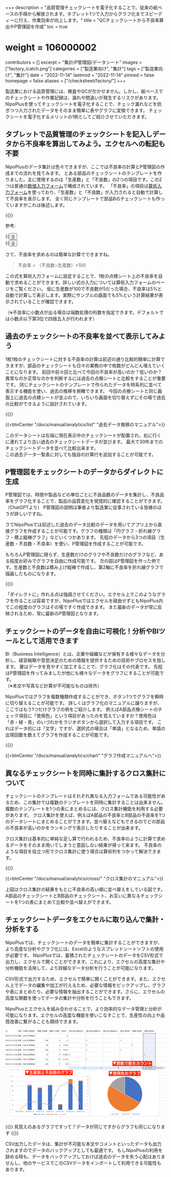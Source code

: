 +++
description = "品質管理チェックシートを電子化することで、従来の紙ベースの手順から解放されます。タブレット1つで入力からグラフ化までスピーディーに行え、作業効率が向上します。"
title = "QCチェックシートから不良率算出やP管理図を作成"
toc = true
# weight = 106000002
contributors = []
excerpt = "集計/P管理図/データシート"
images = ["factory_icatch.png"]
categories = ["製造業向け", "集計"]
tags = ["製造業向け", "集計"]
date = "2022-11-14"
lastmod = "2022-11-14"
pinned = false
homepage = false
aliases = ["/checksheet/factory/"]
+++


製造業における品質管理には、検査やQCが欠かせません。しかし、紙ベースでのチェックシートや作業記録は、漏れや間違いが発生するリスクがあります。
NipoPlusを使ってチェックシートを電子化することで、チェック漏れなどを防ぎつつ入力されたデータをそのまま簡単に表やグラフに変換できます。
チェックシートを電子化するメリットの1例としてご紹介させていただきます。

## タブレットで品質管理のチェックシートを記入しデータから不良率を算出してみよう。エクセルへの転記も不要

NipoPlusのデータ集計は色々できますが、ここでは不良率の計算とP管理図の作成までの流れを見てみます。
とある部品のチェックシートのテンプレートを作りました。主に使用するのは「生産数」と「不良数」の2つの項目です。この2つは普通の[数値入力フォーム](/docs/manual/initial-setting/template/math/)で構成されています。
「不良率」の項目は[算術入力フォーム](/docs/manual/initial-setting/template/calc/)を使っており、「生産数」と「不良数」が入力されると自動で計算して不良率を表示します。
全く同じテンプレートで部品Bのチェックシートも作っていますがこれは後述します。

{{<appscreen filename="auto-calc" title="チェックシートにデータを入力します。スマホやタブレットからも入力が可能です。不良率などの計算フォームがある場合は自動で値が計算されます" >}}

参考:


<div class="row justify-content-center">
<div class="col-sm-16 col-md-8">{{<button "/docs/manual/initial-setting/template/" "テンプレート作成ガイド">}}</div>
<div class="col-sm-16 col-md-8">{{<button "/docs/manual/initial-setting/template/calc/" "算術入力フォーム">}}</div>
</div>

さて、不良率を求めるのは簡単な計算でできますね。

> 不良率 = （不良数÷生産数）×100

この式を算術入力フォームに設定することで、1枚の点検シート上の不良率を自動で求めることができます。詳しい式の入力については算術入力フォームのページをご覧ください。
仮に生産数が100で不良数が5だった場合、不良率は5%と自動で計算して表示します。実際にサンプルの画面でも5%という計算結果が表示されていることが確認できます。  

（※不良率に小数点が出る場合は端数処理の桁数を指定できます。デフォルトでは小数点以下第3位で四捨五入が行われます）  

## 過去のチェックシートの不良率を並べて表示してみよう

1枚1枚のチェックシートに対する不良率の計算は前述の通り比較的簡単に計算できますが、部品のチェックシートも日々の業務の中で枚数がどんどん増えていくことになります。
前回や前々回と比べて今回の不良率が高いのか？低いのか？異常なのか正常なのかを判断するには過去の点検シートと比較をすることが重要です。
同じチェックシートのテンプレートで作られたデータを時系列に並べて表示する機能を使い、過去の推移を俯瞰できます。
今回の点検シートと同じ画面上に過去の点検シートが並ぶので、いちいち画面を切り替えずにその場で過去の比較ができるように設計されています。

{{<appscreen filename="history" title="過去データ推移を使うと前回・前々回のチェックシートのデータと今回のチェックシートデータを比較しながら確認することが可能です"  >}}

{{<btnCenter "/docs/manual/analytics/list" "過去データ推移のマニュアル">}}

このデータシートは左端に現在表示中のチェックシートが配置され、右に行くに連れてより古い過去のチェックシートデータが並びます。
最大で30件までのチェックシートデータを並べて比較出来ます。  
この過去データ一覧表に対しても独自の計算行を追加することが可能です。

## P管理図をチェックシートのデータからダイレクトに生成

P管理図では、時間や製品などの単位ごとに不良品数のデータを集計し、不良品率をグラフ化することで、製品の品質変化を視覚的に確認することができます。（ChatGPTより）
P管理図の説明は筆者より製造業に従事されている皆様のほうが詳しいですね。

さてNipoPlusでは前述した過去のデータ比較のデータを用いてアプリ上から直接グラフを作成することが可能です。グラフの種類は「円グラフ・折れ線グラフ・積上縦棒グラフ」などいくつかあります。
先程のデータから3つの項目（生産数・不良数・不良率）を使い、P管理図を作成することが可能です。  

もちろんP管理図に限らず、生産数だけのグラフや不良数だけのグラフなど、ある程度お好みでグラフを自由に作成可能です。
次の図はP管理図を作った例です。生産数と不良数は積み上げ縦棒で作成し、第2軸に不良率を折れ線グラフで描画したものになります。

{{<appscreen filename="charts" title="チェックシートのデータをもとにP管理図を作成" >}}

「ダイレクトに」作れる点は強調させてください。エクセル上でこのようなグラフを作ることは容易ですが、NipoPlusではエクセルを経由せずともNipoPlus内でこの程度のグラフはその場ですぐ作成できます。
また最新のデータが常に反映されるため、常に最新のP管理図となります。

## チェックシートのデータを自由に可視化！分析やBIツールとして活用できます

BI（Business Intelligence）とは、企業や組織などが保有する様々なデータを分析し、経営戦略や意思決定のための情報を提供するための技術やプロセスを指します。
要はデータを見やすく加工することで、グラフ化はその代表です。
先程はP管理図を作ってみましたが他にも様々なデータをグラフにすることが可能です。  
（※本文や写真など計算が不可能なものは除外）  

NipoPlusではグラフを複数種類作成することができ、ボタン1つでグラフを瞬時に切り替えることが可能です。
詳しくはグラフ化のマニュアルに譲りますが、ここではもう1つだけグラフの例をご紹介します。
例えばA部品点検シートのチェック項目に「使用色」という項目があったのを覚えていますか？使用色は「赤・緑・青」のいづれかをラジオボタンから選択して入力する項目です。
これはデータ的には「文字」ですが、選択式の場合は「単語」となるため、単語の出現回数を数えてグラフを作成することが可能です。

{{<appscreen filename="pie-chart" title="チェックシートのデータをもとに円グラフを作成" >}}

{{<btnCenter "/docs/manual/analytics/chart" "グラフ作成マニュアルへ">}}


<!--

## 検査員ごとにチェックシートのデータを累積集計

時系列によるチェックシート集計とは別に、検査員ごとにデータの累積を表示することもできます。
累積ではスタッフアカウントを基準としてスタッフごとに分けたデータの集計が行われます。
検査員一人ひとりがタブレットを盛っている場合は有益な機能ですが、一方で製造現場ではタブレットを据え置きにするケースも多いと思います。
共用機能などを使うことで検査員ごとの集計を取ることができます。共用は少し応用的な機能です。わかりにい場合はお問い合わせください。

{{<btnCenter "/docs/manual/initial-setting/advanced-setting/share/" "アカウントの共用機能">}}



集計は単純な足し算で有ることに注意する必要があります。今回の例でいうと不良率は単純に足すと意図しない値になってしまいます。
集計で不良率を求めたい場合は、集計行を作成することで対応出来ます。

{{<appscreen filename="sumtotal" title="チェックシートのデータをスタッフを基準として集計する" >}}

不良率が2行になってしまい、しかも一方は不正確な値を示すことになりますのでその点はご了承願います。
この問題は開発側も認知しており、なにか良い方法がないか思案しています。


## 業務チェックシートの集計を期間を区切って行う

これまで紹介してきたチェックシートの集計やグラフ化は、「直近○件」といった推移によるものでした。
この機能はスタッフが提出したチェックシートを見ながら過去のデータも比較できるという手軽さの面では有益ですが、いざ集計するときは通常、1ヶ月単位や週単位など期間を絞った集計が必要になるはずです。
任意の期間を指定して過去のチェックシートデータを集計したり、グラフ化するには「集計・CSV出力」機能から行うことが出来ます。

{{<appscreen filename="analytics" title="期間を指定してチェックシートのデータを集計する" >}}

{{<btnCenter "/docs/manual/analytics/transition" "データ集計のマニュアル">}}

集計機能ではまず右パネルのカレンダーから集計する期間を選択します。初期値は「今月」ですが、カレンダーをクリックして任意の期間へ変更出来ます。
続いて集計対象のチェックシートテンプレートを選びます。
お伝え漏れしていましたが、NipoPlusではチェックシートのテンプレートを複数種類作成することが出来ます。
これまでの例では「A部品チェックシート」のみが登場していましたが、当然B部品チェックシートがあっても良いわけです。  

集計するテンプレートを選択すると、そのテンプレートで作成されたデータのみが集計されます。
集計表やグラフの見方については過去データ推移のときと同じです。
単純に集計期間が変わっただけです。作成しているグラフなどは集計でも共通で利用可能です。
-->

## 異なるチェックシートを同時に集計するクロス集計について

チェックシートのテンプレートはそれぞれ異なる入力フォームである可能性があるため、この集計では複数のテンプレートを同時に集計することは出来ません。
複数のテンプレートを1つの表にまとめるには、クロス集計機能を利用する必要があります。
クロス集計を使えば、例えばA部品の不良率とB部品の不良率を1つのデータシートにまとめることができます。並べ替えなどもできるのでどの部品の不良率が高いのかをランキングで表示したりすることが出来ます。

クロス集計は基本的に単純な足し算で行われるため、不良率のように計算で求めるデータをそのまま用いてしまうと意図しない結果が帰って来ます。
不良率のような項目を役立つ形でクロス集計に使う場合は算術列をつかって解決できます。

{{<appscreen filename="cross" title="クロス集計を使うことで複数のチェックシートテンプレートを1つの表にまとめて集計できます" >}}

{{<btnCenter "/docs/manual/analytics/cross/" "クロス集計のマニュアル">}}

上図はクロス集計の結果をもとに不良率の高い順に並べ替えをしている図です。
A部品のチェックシートとB部品のチェックシート、お互いに異なるチェックシートを1つの表にまとめて比較や並べ替えができます。

## チェックシートデータをエクセルに取り込んで集計・分析をする

NipoPlusでは、チェックシートのデータを簡単に集計することができますが、より高度な分析やグラフ化には、Excelのようなスプレッドシートソフトの使用が必要です。
NipoPlusでは、蓄積されたチェックシートのデータをCSV形式で出力し、エクセルで開くことができます。これにより、エクセルの高度な集計や分析機能を活用して、より詳細なデータ分析を行うことが可能になります。

CSV形式で出力するため、エクセルで簡単に開くことができます。また、エクセル上でデータの編集や加工が行えるため、必要な情報をピックアップし、グラフや表にまとめたり、必要な情報を抽出することができます。さらに、エクセルの高度な関数を使ってデータの集計や分析を行うこともできます。

NipoPlusとエクセルを組み合わせることで、より効率的なデータ管理と分析が可能になります。エクセルの高度な機能を使いこなすことで、生産性の向上や品質改善に繋がることも期待できます。

![チェックシートのデータをエクセルでグラフ化する](excel-chart.png)

{{<alice pos="right" icon="ok">}}
見覚えのあるグラフですって？データが同じですからグラフも同じになります
{{</alice>}}

CSV出力したデータは、集計が不可能な本文やコメントといったデータも出力されますのでデータのバックアップとしても最適です。
もしNipoPlusの利用を辞める時も、データをバックアップしておけば過去のデータを失う心配はありませんし、他のサービスでこのCSVデータをインポートして利用できる可能性もあります。
